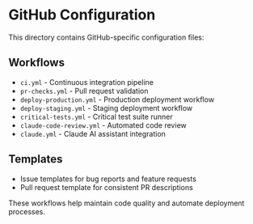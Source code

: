 # GitHub Configuration

This directory contains GitHub-specific configuration files:

## Workflows
- `ci.yml` - Continuous integration pipeline
- `pr-checks.yml` - Pull request validation
- `deploy-production.yml` - Production deployment workflow
- `deploy-staging.yml` - Staging deployment workflow
- `critical-tests.yml` - Critical test suite runner
- `claude-code-review.yml` - Automated code review
- `claude.yml` - Claude AI assistant integration

## Templates
- Issue templates for bug reports and feature requests
- Pull request template for consistent PR descriptions

These workflows help maintain code quality and automate deployment processes.